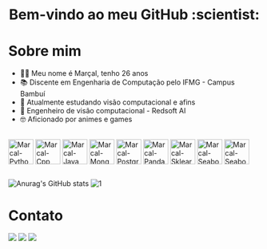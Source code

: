<h1 align="center">
  Bem-vindo ao meu GitHub :scientist:
</h1>

# Sobre mim
- :technologist: Meu nome é Marçal, tenho 26 anos
- :books: Discente em Engenharia de Computação pelo IFMG - Campus Bambuí
- :seedling: Atualmente estudando visão computacional e afins
- :handbag: Engenheiro de visão computacional - Redsoft AI
- :nerd_face: Aficionado por animes e games

<div style="display: inline_block"><br>
  <img align="center" alt="Marcal-Python" height="50" width="50" src="https://www.svgrepo.com/show/452091/python.svg">
  <img align="center" alt="Marcal-Cpp" height="50" width="50" src="https://www.svgrepo.com/show/452183/cpp.svg">
  <img align="center" alt="Marcal-Java" height="50" width="50" src="https://www.svgrepo.com/show/452234/java.svg">
  <img align="center" alt="Marcal-Mongo" height="50" width="50" src="https://www.svgrepo.com/show/331488/mongodb.svg">
  <img align="center" alt="Marcal-Postgresql" height="50" width="50" src="https://www.svgrepo.com/show/354200/postgresql.svg">
  <img align="center" alt="Marcal-Pandas" height="50" width="50" src="https://upload.wikimedia.org/wikipedia/commons/2/22/Pandas_mark.svg">
  <img align="center" alt="Marcal-Sklearn" height="50" width="50" src="https://upload.wikimedia.org/wikipedia/commons/0/05/Scikit_learn_logo_small.svg">
  <img align="center" alt="Marcal-Seaborn" height="50" width="50" src="https://seaborn.pydata.org/_images/logo-mark-lightbg.svg">
  <img align="center" alt="Marcal-Seaborn" height="50" width="50" src="https://www.svgrepo.com/show/452192/docker.svg">
</div>

##


  ![Anurag's GitHub stats](https://github-readme-stats.vercel.app/api?username=marcalhenrique&theme=dark&show_icons=true&border_radius=10&count_private=true&hide_border=true&include_all_commits=true) ![1](https://github-readme-stats.vercel.app/api/top-langs/?username=marcalhenrique&hide=yacc,makefile,cuda&theme=dark&layout=compact&langs_count=10&border_radius=10&hide_border=true) 

##

# Contato

<div>
  <a href = "mailto:mhenrm@gmail.com"><img src="https://img.shields.io/badge/-Gmail-%23333?style=for-the-badge&logo=gmail&logoColor=white" target="_blank"></a>
  <a href="https://www.linkedin.com/in/marcalhenrique/" target="_blank"><img src="https://img.shields.io/badge/Instagram-E4405F?style=for-the-badge&logo=instagram&logoColor=white" target="_blank"></a>
  <a href="https://www.instagram.com/marcal.png/" target="_blank"><img src="https://img.shields.io/badge/-LinkedIn-%230077B5?style=for-the-badge&logo=linkedin&logoColor=white" target="_blank"></a> 
  
</div>
 

  
  
  
  
